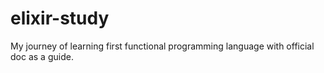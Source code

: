 # elixir-study
My journey of learning first functional programming language with official doc as a guide.
